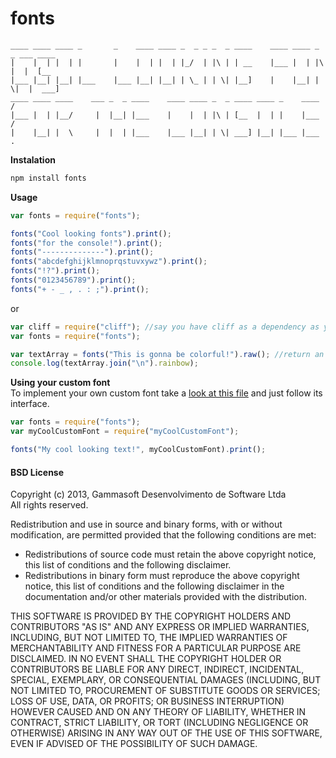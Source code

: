 fonts
=====

```
____ ____ ____ _       _    ____ ____ _  _ _ _  _ ____    ____ ____ _  _ ___ ____ 
|    |  | |  | |       |    |  | |  | |_/  | |\ | | __    |___ |  | |\ |  |  [__  
|___ |__| |__| |___    |___ |__| |__| | \_ | | \| |__]    |    |__| | \|  |  ___] 
____ ____ ____    ___ _  _ ____    ____ ____ _  _ ____ ____ _    ____   / 
|___ |  | |__/     |  |__| |___    |    |  | |\ | [__  |  | |    |___  /  
|    |__| |  \     |  |  | |___    |___ |__| | \| ___] |__| |___ |___ . 
```

**Instalation**  
```bash
npm install fonts
```
    
**Usage**
```JavaScript
var fonts = require("fonts");

fonts("Cool looking fonts").print();
fonts("for the console!").print();
fonts("--------------").print();
fonts("abcdefghijklmnoprqstuvxywz").print();
fonts("!?").print();
fonts("0123456789").print();
fonts("+ - _ , . : ;").print();
```
or
```JavaScript
var cliff = require("cliff"); //say you have cliff as a dependency as you want to colorize your text
var fonts = require("fonts");

var textArray = fonts("This is gonna be colorful!").raw(); //return an array with your text
console.log(textArray.join("\n").rainbow);

```

**Using your custom font**   
To implement your own custom font take a [look at this file](https://github.com/gammasoft/fonts/blob/master/defaultFont.js) and just follow its interface.
```JavaScript
var fonts = require("fonts");
var myCoolCustomFont = require("myCoolCustomFont");

fonts("My cool looking text!", myCoolCustomFont).print();
```

#### BSD License

Copyright (c) 2013, Gammasoft Desenvolvimento de Software Ltda  
All rights reserved.

Redistribution and use in source and binary forms, with or without modification, are permitted provided that the following conditions are met:

- Redistributions of source code must retain the above copyright notice, this list of conditions and the following disclaimer. 
- Redistributions in binary form must reproduce the above copyright notice, this list of conditions and the following disclaimer in the documentation and/or other materials provided with the distribution. 

THIS SOFTWARE IS PROVIDED BY THE COPYRIGHT HOLDERS AND CONTRIBUTORS "AS IS" AND ANY EXPRESS OR IMPLIED WARRANTIES, INCLUDING, BUT NOT LIMITED TO, THE IMPLIED WARRANTIES OF MERCHANTABILITY AND FITNESS FOR A PARTICULAR PURPOSE ARE DISCLAIMED. IN NO EVENT SHALL THE COPYRIGHT HOLDER OR CONTRIBUTORS BE LIABLE FOR ANY DIRECT, INDIRECT, INCIDENTAL, SPECIAL, EXEMPLARY, OR CONSEQUENTIAL DAMAGES (INCLUDING, BUT NOT LIMITED TO, PROCUREMENT OF SUBSTITUTE GOODS OR SERVICES; LOSS OF USE, DATA, OR PROFITS; OR BUSINESS INTERRUPTION) HOWEVER CAUSED AND ON ANY THEORY OF LIABILITY, WHETHER IN CONTRACT, STRICT LIABILITY, OR TORT (INCLUDING NEGLIGENCE OR OTHERWISE) ARISING IN ANY WAY OUT OF THE USE OF THIS SOFTWARE, EVEN IF ADVISED OF THE POSSIBILITY OF SUCH DAMAGE.
